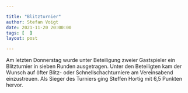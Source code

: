 ```yaml
---

title: "Blitzturnier"
author: Stefan Voigt
date: 2021-11-20 20:00:00
tags: [  ]
layout: post

---
```


Am letzten Donnerstag wurde unter Beteiligung zweier Gastspieler ein Blitzturnier in sieben Runden ausgetragen. Unter den Beteiligten kam der Wunsch auf öfter Blitz- oder Schnellschachturniere am Vereinsabend einzustreuen. Als Sieger des Turniers ging Steffen Hortig mit 6,5 Punkten hervor. 
